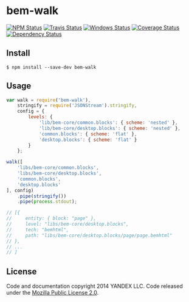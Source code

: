 bem-walk
========

[![NPM Status][npm-img]][npm]
[![Travis Status][test-img]][travis]
[![Windows Status][appveyor-img]][appveyor]
[![Coverage Status][coverage-img]][coveralls]
[![Dependency Status][coverage-img]][coveralls]

[npm]:          https://www.npmjs.org/package/bem-walk
[npm-img]:      https://img.shields.io/npm/v/bem-walk.svg

[travis]:       https://travis-ci.org/bem-sdk/bem-walk
[test-img]:     https://img.shields.io/travis/bem-sdk/bem-walk.svg?label=tests

[appveyor]:     https://ci.appveyor.com/project/blond/bem-walk
[appveyor-img]: http://img.shields.io/appveyor/ci/blond/bem-walk.svg?style=flat&label=windows

[coveralls]:    https://coveralls.io/r/bem-sdk/bem-walk
[coverage-img]: https://img.shields.io/coveralls/bem-sdk/bem-walk.svg

[david]:        https://david-dm.org/bem-sdk/bem-walk
[david-img]:    http://img.shields.io/david/bem/bem-walk.svg?style=flat

Install
-------

```
$ npm install --save-dev bem-walk
```

Usage
-----

```js
var walk = require('bem-walk'),
    stringify = require('JSONStream').stringify,
    config = {
        levels: {
            'lib/bem-core/common.blocks': { scheme: 'nested' },
            'lib/bem-core/desktop.blocks': { scheme: 'nested' },
            'common.blocks': { scheme: 'flat' },
            'desktop.blocks': { scheme: 'flat' }
        }
    };

walk([
    'libs/bem-core/common.blocks',
    'libs/bem-core/desktop.blocks',
    'common.blocks',
    'desktop.blocks'
], config)
    .pipe(stringify())
    .pipe(process.stdout);

// [{
//     entity: { block: "page" },
//     level: "libs/bem-core/desktop.blocks",
//     tech: "bemhtml",
//     path: "libs/bem-core/desktop.blocks/page/page.bemhtml"
// },
// ...
// ]
```

License
-------

Code and documentation copyright 2014 YANDEX LLC. Code released under the [Mozilla Public License 2.0](LICENSE.txt).
